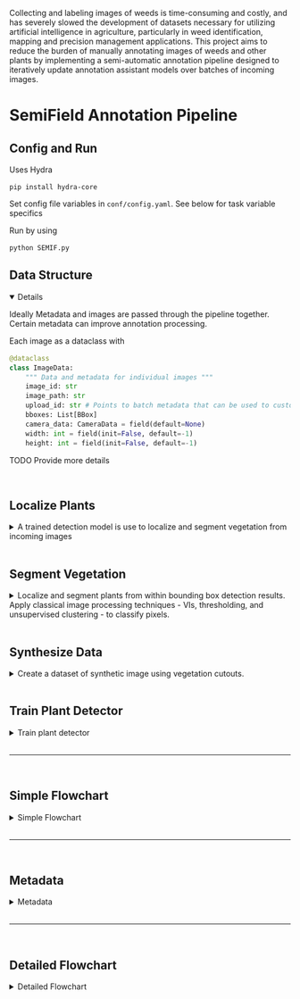

Collecting and labeling images of weeds is time-consuming and costly, and has severely slowed the development of datasets necessary for utilizing artificial intelligence in agriculture, particularly in weed identification, mapping and precision management applications. This project aims to reduce the burden of manually annotating images of weeds and other plants by implementing a semi-automatic annotation pipeline designed to iteratively update annotation assistant models over batches of incoming images.

# SemiField Annotation Pipeline

## Config and Run
Uses Hydra 
```
pip install hydra-core
```

Set config file variables in `conf/config.yaml`. See below for task variable specifics

Run by using
```
python SEMIF.py
```

## Data Structure
<details open>

Ideally Metadata and images are passed through the pipeline together. Certain metadata can improve annotation processing.

Each image as a dataclass with

```Python
@dataclass
class ImageData:
    """ Data and metadata for individual images """
    image_id: str 
    image_path: str
    upload_id: str # Points to batch metadata that can be used to customize image processing
    bboxes: List[BBox]
    camera_data: CameraData = field(default=None)
    width: int = field(init=False, default=-1)
    height: int = field(init=False, default=-1)
```
TODO Provide more details


</details>
<br>

## Localize Plants
<details>
<summary>A trained detection model is use to localize and segment vegetation from incoming images</summary>

Input:
```YAML
# conf/confgi.yaml
general:
   task: localize_plants
   model_path: ./path/to/detection/model
   csv_savepath: ./path/to/save/csv/detection file
   imagedir: ./path/to/images
```

Outputs: 
* Bounding box csv file containing

</details>
<br>

## Segment Vegetation
<details>
<summary>Localize and segment plants from within bounding box detection results. Apply classical image processing techniques - VIs, thresholding, and unsupervised clustering - to classify pixels.</summary>

```YAML
general:
   task: segment_vegetation
   datadir: path to root data directory that contains benchbot images
   savedir: path to save "masks" and "cutouts"
   num_class: number of species classes
   vi_name: vegetation index
   class_algo: classification algorithm
```

Output:
1. pixel-wise masks of vegetation
2. vegetation cutouts

</details>
<br>

## Synthesize Data
<details>
<summary>Create a dataset of synthetic image using vegetation cutouts.</summary>

Inputs: 
* Vegetation segments
  
Outputs:
  1. synthetic images
  2. bounding box labels (by species)
  3. pixel-level mask with species labels

</details>
<br>

## Train Plant Detector
<details>
<summary>Train plant detector</summary>

* Use synthetic data to train detection model

</details>
<br>

---
<br>

## Simple Flowchart
<details>
<summary>Simple Flowchart</summary>
<p align="center">
<img src="Assets/semif_pipeline_v4_simplified_small.png" width="750">
</p>
</details>
<br>

---

<br>

## Metadata
<details>
<summary>Metadata</summary>

Listed linearly as data is passed through the pipeline. Alternatively, heirchical representation may be used.
```YAML

Site:
   - Site-ID:
   - GCP-marker location:
   - Species location map:
Per collection:
   - Collection ID:
   - Upload ID:
   - Weather data:
   - Color calibration:
Per image:
   - Image-ID:
   - Focal length:
Per auto-SfM processing:
   - Processing ID:
   - Image location and orientation in consistent global coordinate system:
Per weed recognition processing:
   - Processing ID:
   - Whether it is automated or manually annotated BBs:
   - If model-based save the computer vision model ID as well:
   - Image-domain bounding box ID in local coordinate system:
After Bounding box transform:
   - Bounding boxes in global coordinate system:
   - Non-maximum suppressed bounding boxes to remove duplicate bounding boxes:
   - Plant species:
Per Bounding box annotation:
   - Global bounding box-ID in global coordinate system:
   - Corresponding image and corresponding local coordinates of bounding box:
   - Plant species:
   - Plant mask:
   - Plant ID:
Per unique plant:
   - Plant ID:
   - List of all images:
   - List of all bounding box image crops:
   - List of all segmentations:
   - Plant species:
   - Seed date:
   - Emergence date:
Per segmentation:
   - Method of segmentation:
   - Path to segmentation file:
```
</details>
<br>

---
<br>

## Detailed Flowchart
<details>
<summary>Detailed Flowchart</summary>
TODO update this figure
![](Assets/semif_pipeline_v4_small.png)
</details>

